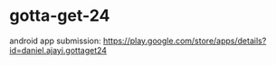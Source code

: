 # gotta-get-24

android app submission: https://play.google.com/store/apps/details?id=daniel.ajayi.gottaget24
